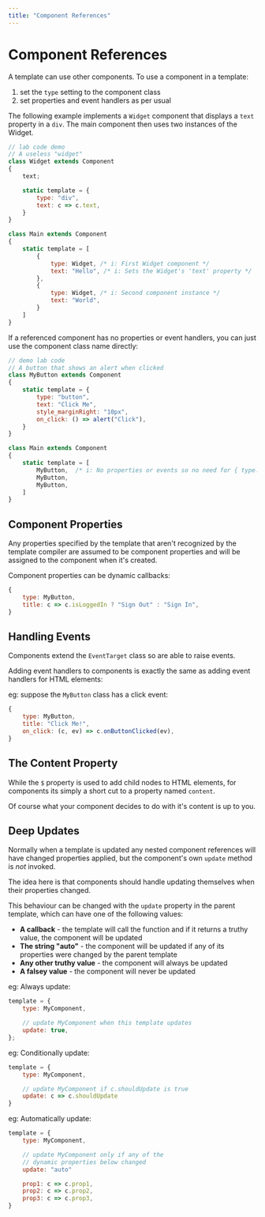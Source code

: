 ```yaml
---
title: "Component References"
---
```

# Component References

A template can use other components.  To use a component in a template:

1. set the `type` setting to the component class
2. set properties and event handlers as per usual

The following example implements a `Widget` component that displays 
a `text` property in a `div`.  The main component then uses
two instances of the Widget.

```js
// lab code demo
// A useless "widget"
class Widget extends Component
{
    text;

    static template = {
        type: "div",
        text: c => c.text,
    }
}

class Main extends Component
{
    static template = [
        {
            type: Widget, /* i: First Widget component */
            text: "Hello", /* i: Sets the Widget's 'text' property */
        },
        {
            type: Widget, /* i: Second component instance */
            text: "World",
        }
    ]
}
```

If a referenced component has no properties or event handlers, you
can just use the component class name directly:

```js
// demo lab code
// A button that shows an alert when clicked
class MyButton extends Component
{
    static template = {
        type: "button",
        text: "Click Me",
        style_marginRight: "10px",
        on_click: () => alert("Click"),
    }
}

class Main extends Component
{
    static template = [
        MyButton,  /* i: No properties or events so no need for { type: } */
        MyButton,
        MyButton,
    ]
}
```


## Component Properties

Any properties specified by the template that aren't recognized by the 
template compiler are assumed to be component properties and will be 
assigned to the component when it's created.

Component properties can be dynamic callbacks:

```js
{
    type: MyButton,
    title: c => c.isLoggedIn ? "Sign Out" : "Sign In",
}
```

## Handling Events

Components extend the `EventTarget` class so are able to raise events.

Adding event handlers to components is exactly the same as adding event
handlers for HTML elements:

eg: suppose the `MyButton` class has a click event:

```js
{
    type: MyButton,
    title: "Click Me!",
    on_click: (c, ev) => c.onButtonClicked(ev),
}
```



## The Content Property

While the `$` property is used to add child nodes to HTML elements, for 
components its simply a short cut to a property named `content`.

Of course what your component decides to do with it's content is up to you.



## Deep Updates

Normally when a template is updated any nested component references will 
have changed properties applied, but the component's own `update` method 
is *not* invoked.

The idea here is that components should handle updating themselves when their
properties changed.

This behaviour can be changed with the `update` property in the parent
template, which can have one of the following values:

* **A callback** - the template will call the function and if it returns
  a truthy value, the component will be updated
* **The string "auto"** - the component will be updated if any of its 
  properties were changed by the parent template
* **Any other truthy value** - the component will always be updated
* **A falsey value** - the component will never be updated

eg: Always update:

```js
template = {
    type: MyComponent,

    // update MyComponent when this template updates
    update: true,           
};
```

eg: Conditionally update:

```js
template = { 
    type: MyComponent,

    // update MyComponent if c.shouldUpdate is true
    update: c => c.shouldUpdate
}
```

eg: Automatically update:

```js
template = { 
    type: MyComponent,

    // update MyComponent only if any of the 
    // dynamic properties below changed
    update: "auto"

    prop1: c => c.prop1,
    prop2: c => c.prop2,
    prop3: c => c.prop3,
}
```



